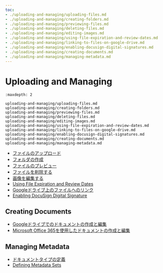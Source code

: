 ```yaml
---
toc:
- ./uploading-and-managing/uploading-files.md
- ./uploading-and-managing/creating-folders.md
- ./uploading-and-managing/previewing-files.md
- ./uploading-and-managing/deleting-files.md
- ./uploading-and-managing/editing-images.md
- ./uploading-and-managing/using-file-expiration-and-review-dates.md
- ./uploading-and-managing/linking-to-files-on-google-drive.md
- ./uploading-and-managing/enabling-docusign-digital-signatures.md
- ./uploading-and-managing/creating-documents.md
- ./uploading-and-managing/managing-metadata.md
---
```

# Uploading and Managing

```{toctree}
:maxdepth: 2

uploading-and-managing/uploading-files.md
uploading-and-managing/creating-folders.md
uploading-and-managing/previewing-files.md
uploading-and-managing/deleting-files.md
uploading-and-managing/editing-images.md
uploading-and-managing/using-file-expiration-and-review-dates.md
uploading-and-managing/linking-to-files-on-google-drive.md
uploading-and-managing/enabling-docusign-digital-signatures.md
uploading-and-managing/creating-documents.md
uploading-and-managing/managing-metadata.md
```

- [ファイルのアップロード](./uploading-and-managing/uploading-files.md)
- [フォルダの作成](./uploading-and-managing/creating-folders.md)
- [ファイルのプレビュー](./uploading-and-managing/previewing-files.md)
- [ファイルを削除する](./uploading-and-managing/deleting-files.md)
- [画像を編集する](./uploading-and-managing/editing-images.md)
- [Using File Expiration and Review Dates](./uploading-and-managing/using-file-expiration-and-review-dates.md)
- [Googleドライブ上のファイルへのリンク](./uploading-and-managing/linking-to-files-on-google-drive.md)
- [Enabling DocuSign Digital Signature](./uploading-and-managing/enabling-docusign-digital-signatures.md)

<a name="creating-documents" />

## Creating Documents

- [Googleドライブでのドキュメントの作成と編集](./uploading-and-managing/creating-documents/creating-and-editing-documents-with-google-drive.md)
- [Microsoft Office 365を使用したドキュメントの作成と編集](./uploading-and-managing/creating-documents/creating-and-editing-documents-with-microsoft-office-365.md)

<a name="managing-metadata" />

## Managing Metadata

- [ドキュメントタイプの定義](./uploading-and-managing/managing-metadata/defining-document-types.md)
- [Defining Metadata Sets](./uploading-and-managing/managing-metadata/defining-metadata-sets.md)
